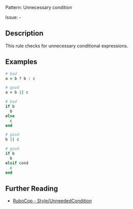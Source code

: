 Pattern: Unnecessary condition

Issue: -

## Description

This rule checks for unnecessary conditional expressions.

## Examples

```ruby
# bad
a = b ? b : c

# good
a = b || c
```
```ruby
# bad
if b
  b
else
  c
end

# good
b || c

# good
if b
  b
elsif cond
  c
end
```

## Further Reading

* [RuboCop - Style/UnneededCondition](https://rubocop.readthedocs.io/en/latest/cops_style/#styleunneededcondition)
